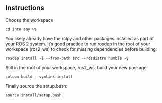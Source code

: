 ## Instructions

Choose the workspace

    cd into any ws

You likely already have the rclpy and other  packages installed as part of your ROS 2 system. It’s good practice to run rosdep in the root of your workspace (ros2_ws) to check for missing dependencies before building:

    rosdep install -i --from-path src --rosdistro humble -y

Still in the root of your workspace, ros2_ws, build your new package:

    colcon build --symlink-install

Finally source the setup.bash:

    source install/setup.bash
